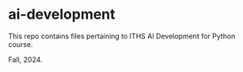 # ai-development
This repo contains files pertaining to ITHS AI Development for Python course.

Fall, 2024.

